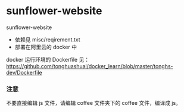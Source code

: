# sunflower-website
sunflower-website

* 依赖见 misc/reqirement.txt
* 部署在阿里云的 docker 中

docker 运行环境的 Dockerfile 见：https://github.com/tonghuashuai/docker_learn/blob/master/tonghs-dev/Dockerfile


### 注意
不要直接编辑 js 文件，请编辑 coffee 文件夹下的 coffee 文件，编译成 js。
